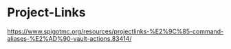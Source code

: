 # Project-Links
 https://www.spigotmc.org/resources/projectlinks-%E2%9C%85-command-aliases-%E2%AD%90-vault-actions.83414/
 
 
